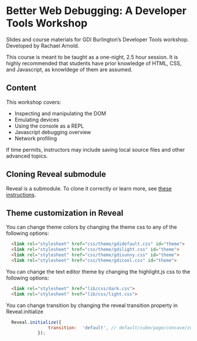 # Better Web Debugging: A Developer Tools Workshop

Slides and course materials for GDI Burlington’s Developer Tools workshop. Developed by Rachael Arnold.

This course is meant to be taught as a one-night, 2.5 hour session. It is highly recommended that students have prior knowledge of HTML, CSS, and Javascript, as knowldege of them are assumed.

## Content

This workshop covers:

- Inspecting and manipulating the DOM
- Emulating devices
- Using the console as a REPL
- Javascript debugging overview
- Network profiling

If time permits, instructors may include saving local source files and other advanced topics.

## Cloning Reveal submodule 

Reveal is a submodule. To clone it correctly or learn more, see [these instructions](http://git-scm.com/book/en/Git-Tools-Submodules#Cloning-a-Project-with-Submodules). 

## Theme customization in Reveal 

You can change theme colors by changing the theme css to any of the following options:
```html
  <link rel="stylesheet" href="css/theme/gdidefault.css" id="theme">
  <link rel="stylesheet" href="css/theme/gdilight.css" id="theme">
  <link rel="stylesheet" href="css/theme/gdisunny.css" id="theme">
  <link rel="stylesheet" href="css/theme/gdicool.css" id="theme">
```
You can change the text editor theme by changing the highlight.js css to the following options:
```html
  <link rel="stylesheet" href="lib/css/dark.css">
  <link rel="stylesheet" href="lib/css/light.css">
```
You can change transition by changing the reveal transition property in Reveal.initialize
```javascript
  Reveal.initialize({
  				transition:  'default', // default/cube/page/concave/zoom/linear/none
  			});
```
